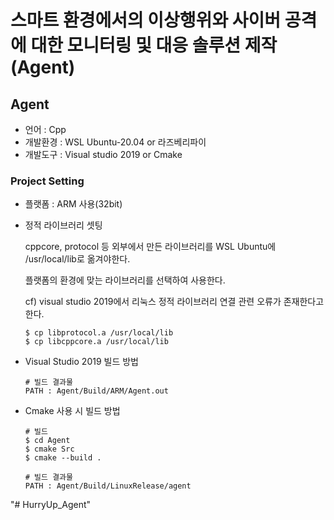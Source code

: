 # 스마트 환경에서의 이상행위와 사이버 공격에 대한 모니터링 및 대응 솔루션 제작 (Agent)

## Agent 
- 언어 : Cpp
- 개발환경 : WSL Ubuntu-20.04 or 라즈베리파이
- 개발도구 : Visual studio 2019 or Cmake

### Project Setting
- 플랫폼 : ARM 사용(32bit)
- 정적 라이브러리 셋팅
    
  cppcore, protocol 등 외부에서 만든 라이브러리를 WSL Ubuntu에 /usr/local/lib로 옮겨야한다.

  플랫폼의 환경에 맞는 라이브러리를 선택하여 사용한다.
  
  cf) visual studio 2019에서 리눅스 정적 라이브러리 연결 관련 오류가 존재한다고 한다.
    ```
    $ cp libprotocol.a /usr/local/lib
    $ cp libcppcore.a /usr/local/lib
    ```

- Visual Studio 2019 빌드 방법
    ```
    # 빌드 결과물
    PATH : Agent/Build/ARM/Agent.out
    ```

- Cmake 사용 시 빌드 방법
    ```
    # 빌드
    $ cd Agent
    $ cmake Src
    $ cmake --build .

    # 빌드 결과물
    PATH : Agent/Build/LinuxRelease/agent
    ```
"# HurryUp_Agent" 
